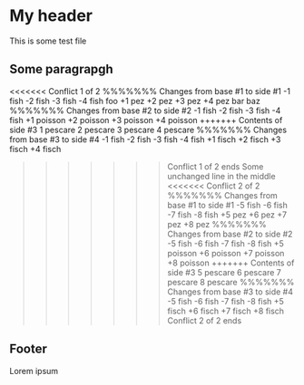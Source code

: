 # My header

This is some test file

## Some paragrapgh
<<<<<<< Conflict 1 of 2
%%%%%%% Changes from base #1 to side #1
-1 fish
-2 fish
-3 fish
-4 fish
foo
+1 pez
+2 pez
+3 pez
+4 pez
bar
baz
%%%%%%% Changes from base #2 to side #2
-1 fish
-2 fish
-3 fish
-4 fish
+1 poisson
+2 poisson
+3 poisson
+4 poisson
+++++++ Contents of side #3
1 pescare
2 pescare
3 pescare
4 pescare
%%%%%%% Changes from base #3 to side #4
-1 fish
-2 fish
-3 fish
-4 fish
+1 fisch
+2 fisch
+3 fisch
+4 fisch
>>>>>>> Conflict 1 of 2 ends
Some unchanged line in the middle
<<<<<<< Conflict 2 of 2
%%%%%%% Changes from base #1 to side #1
-5 fish
-6 fish
-7 fish
-8 fish
+5 pez
+6 pez
+7 pez
+8 pez
%%%%%%% Changes from base #2 to side #2
-5 fish
-6 fish
-7 fish
-8 fish
+5 poisson
+6 poisson
+7 poisson
+8 poisson
+++++++ Contents of side #3
5 pescare
6 pescare
7 pescare
8 pescare
%%%%%%% Changes from base #3 to side #4
-5 fish
-6 fish
-7 fish
-8 fish
+5 fisch
+6 fisch
+7 fisch
+8 fisch
>>>>>>> Conflict 2 of 2 ends

## Footer

Lorem ipsum
